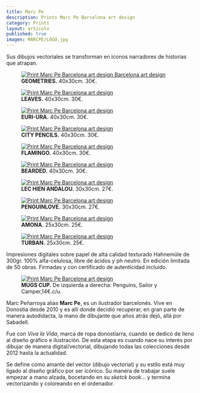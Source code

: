```yaml
---
title: Marc Pe
description: Prints Marc Pe Barcelona art design 
category: Prints
layout: articulo
published: true
imagen: MARCPE/LOGO.jpg
---
```


Sus dibujos vectoriales se transforman en iconos narradores de historias que atrapan.

<div class="figure-group">
<figure>
	<a href="/images/MARCPE/geometries.jpg"><img src="/images/MARCPE/geometries.jpg" alt="Print Marc Pe Barcelona art design Barcelona art design"></a>
	<figcaption><b>GEOMETRIES.</b>
 40x30cm. 30€.</figcaption>
</figure>

<figure>
	<a href="/images/MARCPE/Leaves.jpg"><img src="/images/MARCPE/Leaves.jpg" alt="Print Marc Pe Barcelona art design"></a>
	<figcaption><b>LEAVES.</b>
 40x30cm. 30€.</figcaption>
</figure>

<figure>
	<a href="/images/MARCPE/EuriUra.jpg"><img src="/images/MARCPE/EuriUra.jpg" alt="Print Marc Pe Barcelona art design"></a>
	<figcaption><b>EURI-URA.</b>
 40x30cm. 30€.</figcaption>
</figure>

<figure>
	<a href="/images/MARCPE/CityPencils.jpg"><img src="/images/MARCPE/CityPencils.jpg" alt="Print Marc Pe Barcelona art design"></a>
	<figcaption><b>CITY PENCILS.</b>
 40x30cm. 30€.</figcaption>
</figure>

<figure>
	<a href="/images/MARCPE/flamingo.jpg"><img src="/images/MARCPE/flamingo.jpg" alt="Print Marc Pe Barcelona art design"></a>
	<figcaption><b>FLAMINGO.</b>
 40x30cm. 30€.</figcaption>
</figure>

<figure>
	<a href="/images/MARCPE/Bearded.jpg"><img src="/images/MARCPE/Bearded.jpg" alt="Print Marc Pe Barcelona art design"></a>
	<figcaption><b>BEARDED.</b>
 40x30cm. 30€.</figcaption>
</figure>

<figure>
	<a href="/images/MARCPE/LeChienAndalou jpg"><img src="/images/MARCPE/LeChienAndalou.jpg" alt="Print Marc Pe Barcelona art design"></a>
	<figcaption><b>LEC HIEN ANDALOU.</b> 
30x30cm. 27€.</figcaption>
</figure>

<figure>
	<a href="/images/MARCPE/PenguinLove.jpg"><img src="/images/MARCPE/PenguinLove.jpg" alt="Print Marc Pe Barcelona art design"></a>
	<figcaption><b>PENGUINLOVE.</b> 
30x30cm. 27€.</figcaption>
</figure>

<figure>
	<a href="/images/MARCPE/amona.jpg"><img src="/images/MARCPE/amona.jpg" alt="Print Marc Pe Barcelona art design"></a>
	<figcaption><b>AMONA.</b> 
25x30cm. 25€.</figcaption>
</figure>

<figure>
	<a href="/images/MARCPE/turban.jpg"><img src="/images/MARCPE/turban.jpg" alt="Print Marc Pe Barcelona art design"></a>
	<figcaption><b>TURBAN.</b> 
25x30cm. 25€.</figcaption>
</figure>
</div>

Impresiones digitales sobre papel de alta calidad texturado Hahnemüle de 300gr. 100% alfa-celulosa, libre de ácidos y ph neutro.  En edición limitada de 50 obras. Firmadas  y con certificado de autenticidad incluido. 


<figure>
	<a href="/images/MARCPE/MUGS.jpg"><img src="/images/MARCPE/MUGS.jpg" alt="Print Marc Pe Barcelona art design"></a>
	<figcaption><b> MUGS CUP.</b> 
De izquierda a derecha: Penguins, Sailor y Camper,14€.c/u.</figcaption>
</figure>


Marc Peñarroya alias **Marc Pe**, es un ilustrador barcelonés. Vive en Donostia desde 2010 y es allí donde decidió recuperar, en gran parte de manera autodidacta, la mano de dibujante que años atrás dejó, allá por Sabadell. 

Fue con _Viva la Vida_, marca de ropa donostiarra, cuando se dedicó de lleno al diseño gráfico e ilustración. De esta etapa es cuando nace su interés por dibujar de manera digital/vectorial, dibujando todas las colecciones desde 2012 hasta la actualidad.

Se define como amante del vector (dibujo vectorial) y su estilo está muy ligado al diseño gráfico por ser icónico. Su manera de trabajar suele empezar a mano alzada, bocetando en su _sketck book_... y termina vectorizando y coloreando en el ordenador. 

